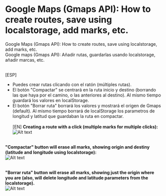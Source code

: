 # Google Maps (Gmaps API): How to create routes, save using localstorage, add marks, etc.
Google Maps (Gmaps API): How to create routes, save using localstorage, add marks, etc.<br>
Google maps (Gmaps API): Añadir rutas, guardarlas usando localstorage, añadir marcas, etc.<br><br>

[ESP]
- Puedes crear rutas clicando con el ratón (múltiples rutas).
- El botón "Compactar" se centrará en la ruta inicio y destino (borrando las que haya por el camino, o las anteriores al destino). Al mismo tiempo guardará los valores en localStorage.
- El botón "Borrar ruta" borrará los valores y mostrará el origen de Gmaps (default). Al mismo tiempo borrará de localStorage los parametros de longitud y latitud que guardaban la ruta en compactar.
<br><br>
[EN]
<strong>Creating a route with a click (multiple marks for multiple clicks):<br></strong>
![Alt text](https://cloud.githubusercontent.com/assets/14861253/20276300/f6176608-aa9b-11e6-8e6c-b87888b8fd58.png)<br><br>

<strong>"Compactar" button will erase all marks, showing origin and destiny (latitude and longitude using localstorage):<br></strong>
![Alt text](https://cloud.githubusercontent.com/assets/14861253/20276419/70edf770-aa9c-11e6-9c4f-cedb69ea85b9.png)<br><br>

<strong>"Borrar ruta" button will erase all marks, showing just the origin where you are (also, will delete longitude and latitude parameters from the localstorage).</strong><br>
![Alt text](https://cloud.githubusercontent.com/assets/14861253/20276426/7879f1ce-aa9c-11e6-8b22-599a1e1aa23e.png)<br><br>

